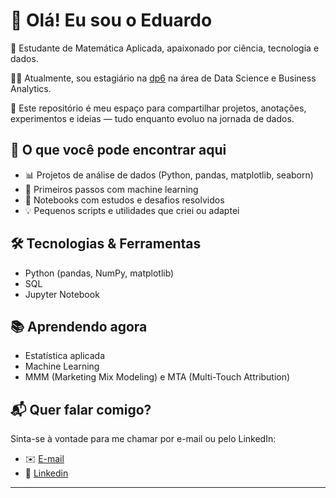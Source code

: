 # 👋 Olá! Eu sou o Eduardo

📘 Estudante de Matemática Aplicada, apaixonado por ciência, tecnologia e dados.

👨‍💼 Atualmente, sou estagiário na [dp6](https://www.dp6.com.br/) na área de Data Science e Business Analytics.

🚀 Este repositório é meu espaço para compartilhar projetos, anotações, experimentos e ideias — tudo enquanto evoluo na jornada de dados.

## 💼 O que você pode encontrar aqui

- 📊 Projetos de análise de dados (Python, pandas, matplotlib, seaborn)
- 🤖 Primeiros passos com machine learning
- 📝 Notebooks com estudos e desafios resolvidos
- 💡 Pequenos scripts e utilidades que criei ou adaptei

## 🛠 Tecnologias & Ferramentas

- Python (pandas, NumPy, matplotlib)
- SQL
- Jupyter Notebook

## 📚 Aprendendo agora

- Estatística aplicada
- Machine Learning
- MMM (Marketing Mix Modeling) e MTA (Multi-Touch Attribution)

## 📬 Quer falar comigo?

Sinta-se à vontade para me chamar por e-mail ou pelo LinkedIn:

- ✉️ [E-mail](edu.lucsil@gmail.com)  
- 💼 [Linkedin](https://www.linkedin.com/in/eduluc/)

---
